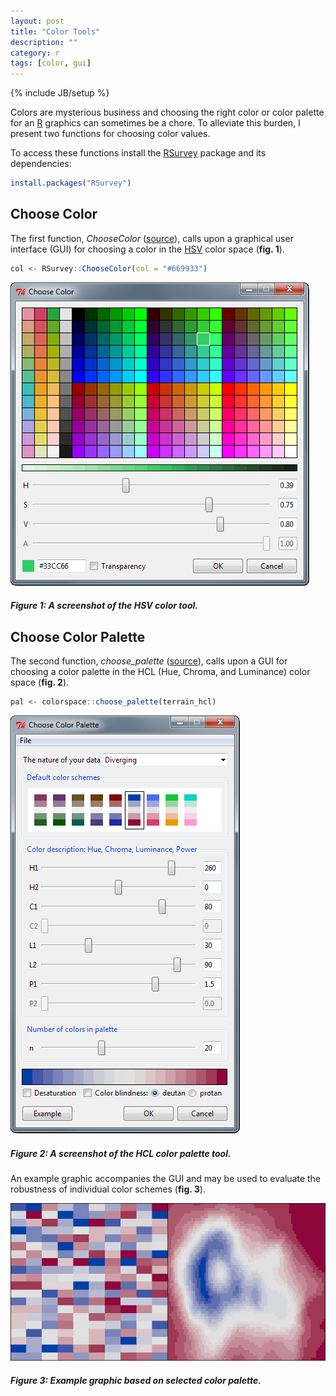 ```yaml
---
layout: post
title: "Color Tools"
description: ""
category: r
tags: [color, gui]
---
```

{% include JB/setup %}

Colors are mysterious business and choosing the right color or color palette
for an [R](http://www.r-project.org/) graphics can sometimes be a chore.
To alleviate this burden, I present two functions for choosing color values.

To access these functions install the
[RSurvey](http://cran.r-project.org/web/packages/RSurvey/) package and its
dependencies:

```r
install.packages("RSurvey")
```

## Choose Color

The first function, *ChooseColor*
([source](https://github.com/jfisher-usgs/RSurvey/blob/master/R/ChooseColor.R)),
calls upon a graphical user interface (GUI) for choosing a color in the
[HSV](http://en.wikipedia.org/wiki/HSL_and_HSV) color space (**fig. 1**).

```r
col <- RSurvey::ChooseColor(col = "#669933")
```

![center](/figs/2012-06-01-color-tools/fig1.png)

##### Figure 1: A screenshot of the HSV color tool.

## Choose Color Palette

The second function, *choose_palette*
([source](https://github.com/cran/colorspace/blob/master/R/choose_palette.R)),
calls upon a GUI for choosing a color palette in the HCL
(Hue, Chroma, and Luminance) color space (**fig. 2**).

```r
pal <- colorspace::choose_palette(terrain_hcl)
```

![center](/figs/2012-06-01-color-tools/fig2.png)

##### Figure 2: A screenshot of the HCL color palette tool.

An example graphic accompanies the GUI and may be used to evaluate the
robustness of individual color schemes (**fig. 3**).

![center](/figs/2012-06-01-color-tools/fig3.png)

##### Figure 3: Example graphic based on selected color palette.

